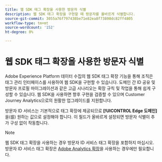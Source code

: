 ```yaml
---
title: 웹 SDK 태그 확장을 사용한 방문자 식별
description: 웹 SDK 태그 확장을 구현할 때 방문자를 올바르게 식별합니다.
source-git-commit: 3055a76f797438be71e82ea8f73800dc82ff4805
workflow-type: tm+mt
source-wordcount: '152'
ht-degree: 0%

---
```


# 웹 SDK 태그 확장을 사용한 방문자 식별

Adobe Experience Platform 데이터 수집의 웹 SDK 태그 확장 기능을 통해 조직은 태그 관리 인터페이스를 사용하여 웹 SDK을 구현할 수 있습니다. 도메인 간 ID 공유 및 방문자 프로필 마이그레이션과 같은 고급 시나리오는 확장 규칙 및 작업을 통해 쉽게 구성할 수 있습니다. 웹 SDK을 사용하면 향후 구현을 검증할 수 있으며 Customer Journey Analytics으로의 원활한 업그레이드를 지원합니다.

방문자 ID 서비스는 기본적으로 태그 확장에 제공되므로 **[!UICONTROL Edge 도메인]**&#x200B;을(를) 원하는 값으로 설정해야 합니다. 이 필드가 올바르게 설정되면 방문자 식별이 추가 구성 없이 작동합니다.

>[!NOTE]
>
>웹 SDK 태그 확장을 사용하는 경우 방문자 ID 서비스 태그 확장을 포함하지 마십시오. 방문자 ID 서비스 태그 확장은 [Adobe Analytics 확장](analytics-extension.md)을 사용하는 경우에만 필요합니다.
